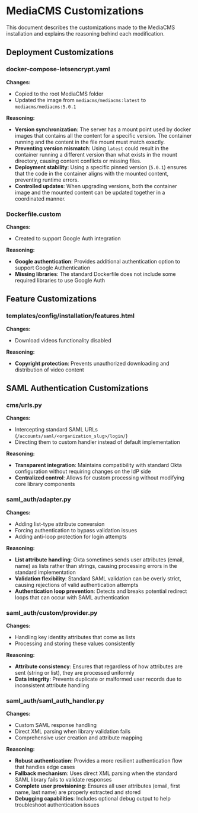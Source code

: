 # MediaCMS Customizations

This document describes the customizations made to the MediaCMS installation and explains the reasoning behind each modification.

## Deployment Customizations

### docker-compose-letsencrypt.yaml

**Changes:**
- Copied to the root MediaCMS folder
- Updated the image from `mediacms/mediacms:latest` to `mediacms/mediacms:5.0.1`

**Reasoning:**
- **Version synchronization**: The server has a mount point used by docker images that contains all the content for a specific version. The container running and the content in the file mount must match exactly.
- **Preventing version mismatch**: Using `latest` could result in the container running a different version than what exists in the mount directory, causing content conflicts or missing files.
- **Deployment stability**: Using a specific pinned version (`5.0.1`) ensures that the code in the container aligns with the mounted content, preventing runtime errors.
- **Controlled updates**: When upgrading versions, both the container image and the mounted content can be updated together in a coordinated manner.

### Dockerfile.custom

**Changes:**
- Created to support Google Auth integration

**Reasoning:**
- **Google authentication**: Provides additional authentication option to support Google Authentication
- **Missing libraries**: The standard Dockerfile does not include some required libraries to use Google Auth

## Feature Customizations

### templates/config/installation/features.html

**Changes:**
- Download videos functionality disabled

**Reasoning:**
- **Copyright protection**: Prevents unauthorized downloading and distribution of video content

## SAML Authentication Customizations

### cms/urls.py

**Changes:**
- Intercepting standard SAML URLs (`/accounts/saml/<organization_slug>/login/`)
- Directing them to custom handler instead of default implementation

**Reasoning:**
- **Transparent integration**: Maintains compatibility with standard Okta configuration without requiring changes on the IdP side
- **Centralized control**: Allows for custom processing without modifying core library components

### saml_auth/adapter.py

**Changes:**
- Adding list-type attribute conversion
- Forcing authentication to bypass validation issues
- Adding anti-loop protection for login attempts

**Reasoning:**
- **List attribute handling**: Okta sometimes sends user attributes (email, name) as lists rather than strings, causing processing errors in the standard implementation
- **Validation flexibility**: Standard SAML validation can be overly strict, causing rejections of valid authentication attempts
- **Authentication loop prevention**: Detects and breaks potential redirect loops that can occur with SAML authentication

### saml_auth/custom/provider.py

**Changes:**
- Handling key identity attributes that come as lists
- Processing and storing these values consistently

**Reasoning:**
- **Attribute consistency**: Ensures that regardless of how attributes are sent (string or list), they are processed uniformly
- **Data integrity**: Prevents duplicate or malformed user records due to inconsistent attribute handling

### saml_auth/saml_auth_handler.py

**Changes:**
- Custom SAML response handling
- Direct XML parsing when library validation fails
- Comprehensive user creation and attribute mapping

**Reasoning:**
- **Robust authentication**: Provides a more resilient authentication flow that handles edge cases
- **Fallback mechanism**: Uses direct XML parsing when the standard SAML library fails to validate responses
- **Complete user provisioning**: Ensures all user attributes (email, first name, last name) are properly extracted and stored
- **Debugging capabilities**: Includes optional debug output to help troubleshoot authentication issues